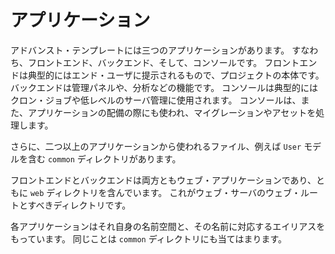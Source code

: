 アプリケーション
================

アドバンスト・テンプレートには三つのアプリケーションがあります。
すなわち、フロントエンド、バックエンド、そして、コンソールです。
フロントエンドは典型的にはエンド・ユーザに提示されるもので、プロジェクトの本体です。
バックエンドは管理パネルや、分析などの機能です。
コンソールは典型的にはクロン・ジョブや低レベルのサーバ管理に使用されます。
コンソールは、また、アプリケーションの配備の際にも使われ、マイグレーションやアセットを処理します。

さらに、二つ以上のアプリケーションから使われるファイル、例えば `User` モデルを含む `common` ディレクトリがあります。

フロントエンドとバックエンドは両方ともウェブ・アプリケーションであり、ともに `web` ディレクトリを含んでいます。
これがウェブ・サーバのウェブ・ルートとすべきディレクトリです。

各アプリケーションはそれ自身の名前空間と、その名前に対応するエイリアスをもっています。
同じことは `common` ディレクトリにも当てはまります。
